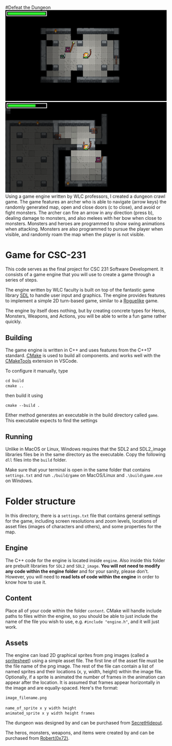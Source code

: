 #Defeat the Dungeon
 ![ScreenShot](defeatthedungeon1.png) 
 ![ScreenShot](defeatthedungeon2.png)
Using a game engine written by WLC professors, I created a dungeon crawl game. The game features an archer who is able to navigate (arrow keys) the randomly generated map, open and close doors (c to close), and avoid or fight monsters.
The archer can fire an arrow in any direction (press b), dealing damage to monsters, and also melees with her bow when close to monsters. Monsters and heroes are programmed to show swing animations when attacking. Monsters are also programmed to pursue the player when visible, and randomly roam the map when the player is not visible.


# Game for CSC-231
This code serves as the final project for CSC 231 Software
Development. It consists of a game engine that you will use to create
a game through a series of steps.

The engine written by WLC faculty is built on top of the fantastic
game library [SDL](https://www.libsdl.org/) to handle user input and
graphics. The engine provides features to implement a simple 2D
turn-based game, similar to a
[Roguelike](https://en.wikipedia.org/wiki/Roguelike) game.

The engine by itself does nothing, but by creating concrete types for
Heros, Monsters, Weapons, and Actions, you will be able to write a fun
game rather quickly.


## Building
The game engine is written in C++ and uses features from the C++17
standard. [CMake](https://cmake.org/) is used to build all components.
and works well with the
[CMakeTools](https://marketplace.visualstudio.com/items?itemName=ms-vscode.cmake-tools)
extension in VSCode.

To configure it manually, type

```
cd build
cmake ..
```
then build it using
```
cmake --build .
```

Either method generates an executable in the build directory called
`game`. This executable expects to find the settings

## Running
Unlike in MacOS or Linux, Windows requires that the SDL2 and
SDL2_image libraries files be in the same directory as the
executable. Copy the following `dll` files into the `build` folder.

Make sure that your terminal is open in the same folder that contains
`settings.txt` and run `./build/game` on MacOS/Linux and
`.\build\game.exe` on Windows.


# Folder structure
In this directory, there is a `settings.txt` file that contains
general settings for the game, including screen resolutions and zoom
levels, locations of asset files (images of characters and others),
and some properties for the map.

## Engine
The C++ code for the engine is located inside `engine`. Also inside
this folder are prebuilt libraries for `SDL2` and `SDL2_image`. **You
will not need to modify any code within the engine folder** and for
your sanity, please don't.  However, you will need to **read lots of
code within the engine** in order to know how to use it.


## Content
Place all of your code within the folder `content`. CMake will handle
include paths to files within the engine, so you should be able to
just include the name of the file you wish to use, e.g. `#include
"engine.h"`, and it will just work.

## Assets
The engine can load 2D graphical sprites from png images (called a
[spritesheet](https://en.wikipedia.org/wiki/Texture_atlas)) using a
simple asset file. The first line of the asset file must be the file
name of the png image.  The rest of the file can contain a list of
named sprites and their locations (x, y, width, height) within the
image file. Optionally, if a sprite is animated the number of frames
in the animation can appear after the location. It is assumed that
frames appear horizontally in the image and are equally-spaced. Here's
the format:

```
image_filename.png

name_of_sprite x y width height
animated_sprite x y width height frames
```

The dungeon was designed by and can be purchased from
[SecretHideout](https://secrethideout.itch.io/rogue-dungeon-tileset-16x16).

The heros, monsters, weapons, and items were created by and can be
purchased from [Robert(0x72)](https://0x72.itch.io/dungeontileset-ii).


